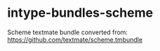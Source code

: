 intype-bundles-scheme
=====================

Scheme textmate bundle converted from: https://github.com/textmate/scheme.tmbundle
